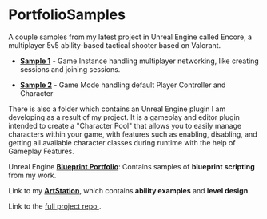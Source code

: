 # PortfolioSamples
A couple samples from my latest project in Unreal Engine called Encore, a multiplayer 5v5 ability-based tactical shooter based on Valorant.

* **[Sample 1](https://github.com/JustinAHelmer/PortfolioSamples/tree/main/Sample%201%20-%20Game%20Instance)** - Game Instance handling multiplayer networking, like creating sessions and joining sessions.

* **[Sample 2](https://github.com/JustinAHelmer/PortfolioSamples/tree/main/Sample%202%20-%20Game%20Mode)** - Game Mode handling default Player Controller and Character

There is also a folder which contains an Unreal Engine plugin I am developing as a result of my project. It is a gameplay and editor plugin intended to create a "Character Pool" that allows you to easily manage characters within your game, with features such as enabling, disabling, and getting all available character classes during runtime with the help of Gameplay Features.

Unreal Engine **[Blueprint Portfolio](https://blueprintue.com/profile/justinahelmer/)**: Contains samples of **blueprint scripting** from my work.

Link to my **[ArtStation](https://www.artstation.com/justinahelmer/albums/10574415)**, which contains **ability examples** and **level design**.

Link to the [full project repo.](https://github.com/JustinAHelmer/Encore).
